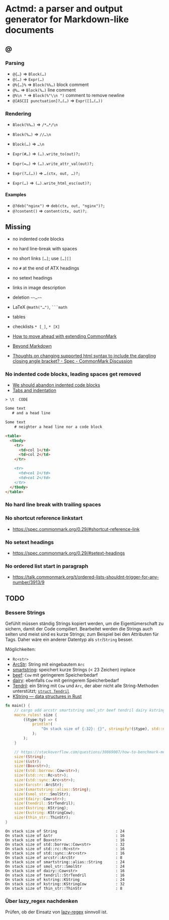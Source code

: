 # Actmd: a parser and output generator for Markdown-like documents

## @

### Parsing

* `@{…}` ⇒ `Block(…)`
* `@(…)` ⇒ `Expr(…)`
* `@%{…}%` ⇒ `Block(%%…)` block comment
* `@%…` ⇒ `Block(%…)` line comment
* `@%\n *` ⇒ `Block(%"\\n ")` comment to remove newline
* `@[ASCII punctuation]?…(…)` ⇒ `Expr([]…(…))`

### Rendering

* `Block(%%…)` ⇒ `/*…*/\n`
* `Block(%…)` ⇒ `//…\n`
* `Block(…)` ⇒ `…\n`

* `Expr(#…)` ⇒ `(…).write_to(out)?;`
* `Expr(=…)` ⇒ `(…).write_attr_val(out)?;`
* `Expr(?…(…))` ⇒ `…(ctx, out, …)?;`
* `Expr(…)` ⇒ `(…).write_html_esc(out)?;`

#### Examples

* `@?deb("nginx")` ⇒ `deb(ctx, out, "nginx")?;`
* `@?content()` ⇒ `content(ctx, out)?;`

## Missing

* no indented code blocks
* no hard line-break with spaces
* no short links `[…]`; use `[…][]`
* no `#` at the end of ATX headings
* no setext headings
* links in image description
* deletion `~~…~~`
* LaTeX `@math("…")`, ` ```math `
* tables
* checklists `* [_]`, `* [X]`

* [How to move ahead with extending
  CommonMark](https://talk.commonmark.org/t/how-to-move-ahead-with-extending-commonmark/3706)
* [Beyond Markdown](https://talk.commonmark.org/t/beyond-markdown/2787)

* [Thoughts on changing supported html syntax to include the dangling closing
  angle bracket? - Spec - CommonMark
  Discussion](https://talk.commonmark.org/t/thoughts-on-changing-supported-html-syntax-to-include-the-dangling-closing-angle-bracket/3827)

### No indented code blocks, leading spaces get removed

* [We should abandon indented code blocks](https://talk.commonmark.org/t/we-should-abandon-indented-code-blocks/182)
* [Tabs and indentation](https://spec.commonmark.org/0.29/#example-6)

`> \t  CODE`

``` markdown
Some text
   # and a head line

Some text
    # neighter a head line nor a code block
```

``` markdown
<table>
  <tbody>
    <tr>
      <td>col 1</td>
      <td>col 2</td>
    </tr>

    <tr>
      <td>col 1</td>
      <td>col 2</td>
    </tr>
  </tbody>
</table>
```

### No hard line break with trailing spaces

### No shortcut reference linkstart

* <https://spec.commonmark.org/0.29/#shortcut-reference-link>

### No setext headings

* <https://spec.commonmark.org/0.29/#setext-headings>

### No ordered list start in paragraph

* <https://talk.commonmark.org/t/ordered-lists-shouldnt-trigger-for-any-number/3913/9>

## TODO

### Bessere Strings

Gefühlt müssen ständig Strings kopiert werden, um die Eigentümerschaft zu
sichern, damit der Code compiliert. Bearbeitet werden die Strings auch selten
und meist sind es kurze Strings; zum Beispiel bei den Attributen für Tags. Daher
wäre ein anderer Datentyp als `str`/`String` besser.

Möglichkeiten:

* `Rc<str>`
* [ArcStr](https://lib.rs/crates/arcstr): String mit eingebautem `Arc`
* [smartstring](https://docs.rs/smartstring/0.2.9/smartstring/): speichert kurze
  Strings (&lt; 23 Zeichen) inplace
* [beef](https://lib.rs/crates/beef): `Cow` mit geringerem Speicherbedarf
* [dairy](https://lib.rs/crates/dairy): ebenfalls `Cow` mit geringerem
  Speicherbedarf
* [Tendril](https://lib.rs/crates/tendril): ein String mit `Cow` und `Arc`, der
  aber nicht alle String-Methoden unterstützt; [`struct
  Tendril`](https://doc.servo.org/tendril/struct.Tendril.html)
* [KString — data structures in Rust](https://lib.rs/crates/kstring)

``` rust
fn main() {
    // cargo add arcstr smartstring smol_str beef tendril dairy kstring thin_str
    macro_rules! size {
        ($type:ty) => (
            println!(
                "On stack size of {:32}: {}", stringify!($type), std::mem::size_of::<$type>()
            );
        );
    }

    // https://stackoverflow.com/questions/30869007/how-to-benchmark-memory-usage-of-a-function
    size!(String);
    size!(&str);
    size!(Box<str>);
    size!(std::borrow::Cow<str>);
    size!(std::rc::Rc<str>);
    size!(std::sync::Arc<str>);
    size!(arcstr::ArcStr);
    size!(smartstring::alias::String);
    size!(smol_str::SmolStr);
    size!(dairy::Cow<str>);
    size!(tendril::StrTendril);
    size!(kstring::KString);
    size!(kstring::KStringCow);
    size!(thin_str::ThinStr);
}
```

``` text
On stack size of String                          : 24
On stack size of &str                            : 16
On stack size of Box<str>                        : 16
On stack size of std::borrow::Cow<str>           : 32
On stack size of std::rc::Rc<str>                : 16
On stack size of std::sync::Arc<str>             : 16
On stack size of arcstr::ArcStr                  : 8
On stack size of smartstring::alias::String      : 24
On stack size of smol_str::SmolStr               : 24
On stack size of dairy::Cow<str>                 : 16
On stack size of tendril::StrTendril             : 16
On stack size of kstring::KString                : 24
On stack size of kstring::KStringCow             : 32
On stack size of thin_str::ThinStr               : 8
```

### Über lazy_regex nachdenken

Prüfen, ob der Einsatz von [lazy-regex](https://lib.rs/crates/lazy-regex)
sinnvoll ist.
